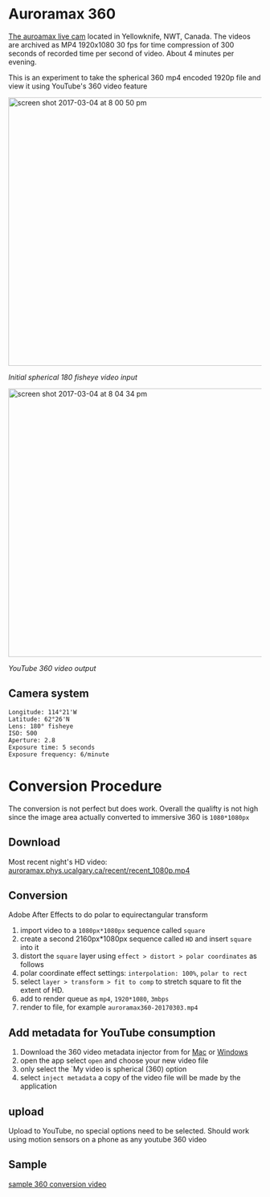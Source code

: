 # Auroramax 360
[The auroamax live cam](http://www.asc-csa.gc.ca/eng/astronomy/auroramax/) located in Yellowknife, NWT, Canada. The videos are archived as MP4 1920x1080 30 fps for time compression of 300 seconds of recorded time per second of video. About 4 minutes per evening.

This is an experiment to take the spherical 360 mp4 encoded 1920p file and view it using YouTube's 360 video feature

<img width="534" alt="screen shot 2017-03-04 at 8 00 50 pm" src="https://cloud.githubusercontent.com/assets/3287519/23583547/a01290ea-0115-11e7-97b3-4d682a704bf0.png">

*Initial spherical 180 fisheye video input*

<img width="534" alt="screen shot 2017-03-04 at 8 04 34 pm" src="https://cloud.githubusercontent.com/assets/3287519/23583566/d594b41e-0115-11e7-8381-bb6331501386.png">

*YouTube 360 video output*

## Camera system
```
Longitude: 114°21'W
Latitude: 62°26'N
Lens: 180° fisheye
ISO: 500
Aperture: 2.8
Exposure time: 5 seconds
Exposure frequency: 6/minute
```

# Conversion Procedure
The conversion is not perfect but does work. Overall the qualifty is not high since the image area actually converted to immersive 360 is `1080*1080px`

## Download
Most recent night's HD video: 
[auroramax.phys.ucalgary.ca/recent/recent_1080p.mp4](http://auroramax.phys.ucalgary.ca/recent/recent_1080p.mp4)

## Conversion
Adobe After Effects to do polar to equirectangular transform

1. import video to a `1080px*1080px` sequence called `square`
2. create a second 2160px*1080px sequence called `HD` and insert `square` into it
3. distort the `square` layer using `effect > distort > polar coordinates` as follows
4. polar coordinate effect settings: `interpolation: 100%`, `polar to rect`
3. select `layer > transform > fit to comp` to stretch square to fit the extent of HD. 
4. add to render queue as `mp4`, `1920*1080`, `3mbps`
5. render to file, for example `auroramax360-20170303.mp4`

## Add metadata for YouTube consumption
1. Download the 360 video metadata injector from for [Mac](https://github.com/google/spatial-media/releases/download/v2.0/360.Video.Metadata.Tool.mac.zip) or [Windows](https://github.com/google/spatial-media/releases/download/v2.0/360.Video.Metadata.Tool.win.zip)
2. open the app select `open` and choose your new video file
3. only select the `My video is spherical (360) option
4. select `inject metadata` a copy of the video file will be made by the application

## upload
Upload to YouTube, no special options need to be selected. Should work using motion sensors on a phone as any youtube 360 video

## Sample
[sample 360 conversion video](https://youtu.be/JIaGnnANCAo)
